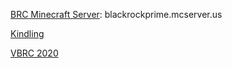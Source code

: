 
[BRC Minecraft Server](https://www.reddit.com/r/BurningMan/comments/gt90l7/brc_prime_minecraft_server_now_open_for_building/): blackrockprime.mcserver.us  

[Kindling](https://www.kindling.burningman.org/)  

[VBRC 2020](https://burningman.typeform.com/to/aJQ7y9/)  


